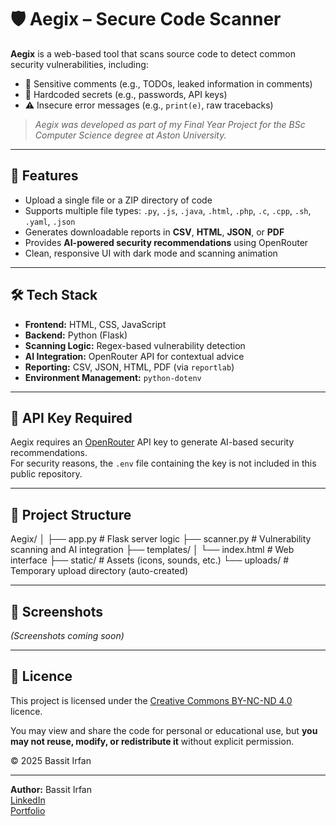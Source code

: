 # 🛡️ Aegix – Secure Code Scanner

**Aegix** is a web-based tool that scans source code to detect common security vulnerabilities, including:

- 📝 Sensitive comments (e.g., TODOs, leaked information in comments)
- 🔑 Hardcoded secrets (e.g., passwords, API keys)
- ⚠️ Insecure error messages (e.g., `print(e)`, raw tracebacks)

> *Aegix was developed as part of my Final Year Project for the BSc Computer Science degree at Aston University.*

---

## 🚀 Features

- Upload a single file or a ZIP directory of code
- Supports multiple file types: `.py`, `.js`, `.java`, `.html`, `.php`, `.c`, `.cpp`, `.sh`, `.yaml`, `.json`
- Generates downloadable reports in **CSV**, **HTML**, **JSON**, or **PDF**
- Provides **AI-powered security recommendations** using OpenRouter
- Clean, responsive UI with dark mode and scanning animation

---

## 🛠️ Tech Stack

- **Frontend:** HTML, CSS, JavaScript
- **Backend:** Python (Flask)
- **Scanning Logic:** Regex-based vulnerability detection
- **AI Integration:** OpenRouter API for contextual advice
- **Reporting:** CSV, JSON, HTML, PDF (via `reportlab`)
- **Environment Management:** `python-dotenv`

---

## 🔐 API Key Required

Aegix requires an [OpenRouter](https://openrouter.ai) API key to generate AI-based security recommendations.  
For security reasons, the `.env` file containing the key is not included in this public repository.

---

## 📂 Project Structure

Aegix/
│
├── app.py # Flask server logic
├── scanner.py # Vulnerability scanning and AI integration
├── templates/
│ └── index.html # Web interface
├── static/ # Assets (icons, sounds, etc.)
└── uploads/ # Temporary upload directory (auto-created)


---

## 📸 Screenshots

*(Screenshots coming soon)*

---

## 📄 Licence

This project is licensed under the [Creative Commons BY-NC-ND 4.0](https://creativecommons.org/licenses/by-nc-nd/4.0/) licence.

You may view and share the code for personal or educational use, but **you may not reuse, modify, or redistribute it** without explicit permission.

© 2025 Bassit Irfan

---

**Author:** Bassit Irfan  
[LinkedIn](https://www.linkedin.com/in/bassit-irfan)  
[Portfolio](https://bassit-code.github.io)
